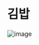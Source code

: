 # 김밥

![image](https://user-images.githubusercontent.com/50277379/138149271-47011afe-168b-4600-8314-450af6f30bed.png)
